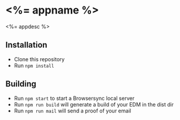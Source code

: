 # <%= appname %>

<%= appdesc %>

## Installation

* Clone this repository
* Run `npm install`

## Building

* Run `npm start` to start a Browsersync local server
* Run `npm run build` will generate a build of your EDM in the dist dir
* Run `npm run mail` will send a proof of your email
